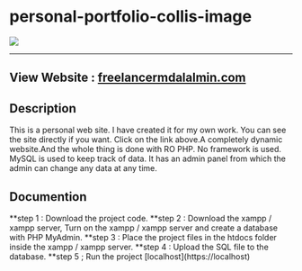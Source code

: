 # personal-portfolio-collis-image
<a href="https://files.fm/u/rpjbmgue7#/view/FMA%20Developer.png"><img src="https://files.fm/thumb_show.php?i=2wdu3a87t"></a>
<hr>

## View Website : [freelancermdalalmin.com](https://www.freelancermdalalmin.com/)

## Description
<p>
  This is a personal web site. I have created it for my own work. You can see the site directly if you want. Click on the link above.A completely dynamic website.And the whole thing is done with RO PHP. No framework is used. MySQL is used to keep track of data. It has an admin panel from which the admin can change any data at any time.
</p>

## Documention
<p>
  **step 1 : Download the project code.
  **step 2 : Download the xampp / xampp server, Turn on the xampp / xampp server and create a database with PHP MyAdmin.
  **step 3 : Place the project files in the htdocs folder inside the xampp / xampp server.
  **step 4 : Upload the SQL file to the database.
  **step 5 ; Run the project [localhost](https://localhost)



</p>

